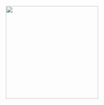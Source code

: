 <p align="center">
  <a href="https://karstencole.github.io/personal-website-v2/">
    <img width="250" src="">
  </a>
</p>

<!--
**KarstenCole/KarstenCole** is a ✨ _special_ ✨ repository because its `README.md` (this file) appears on your GitHub profile.
-->
